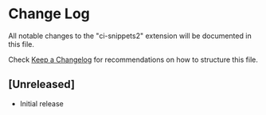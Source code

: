 # Change Log
All notable changes to the "ci-snippets2" extension will be documented in this file.

Check [Keep a Changelog](http://keepachangelog.com/) for recommendations on how to structure this file.

## [Unreleased]
- Initial release